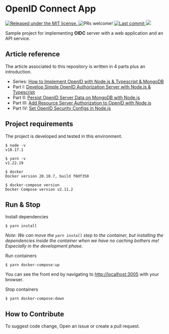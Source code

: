 # OpenID Connect App

<p>
    <a href="https://github.com/ebrahimmfadae/openid-connect-app/blob/main/LICENSE" target="_blank">
        <img src="https://img.shields.io/badge/license-MIT-blue.svg" alt="Released under the MIT license." />
    </a>
    <a>
        <img src="https://img.shields.io/badge/PRs-welcome-brightgreen.svg" alt="PRs welcome!" />
    </a>
    <a href="https://github.com/ebrahimmfadae/openid-connect-app/last-commit" target="_blank">
        <img src="https://img.shields.io/github/last-commit/ebrahimmfadae/openid-connect-app? style=flat-square" alt="Last commit">
    </a>
    <a href="https://github.com/ebrahimmfadae/openid-connect-app/issues" target="_blank">
        <img src="https://img.shields.io/github/issues/ebrahimmfadae/openid-connect-app? style=flat-square"/>
    </a>
</p>

<p>
  Sample project for implementing <b>OIDC</b> server with a web application and an API service.
</p>

## Article reference

The article associated to this repository is written in 4 parts plus an introduction.

- Series: [How to Implement OpenID with Node.js & Typescript & MongoDB](https://dev.to/ebrahimmfadae/setup-openid-with-nodejs-and-mongodb-451j)
- Part I: [Develop Simple OpenID Authorization Server with Node.js & Typescript](https://dev.to/ebrahimmfadae/develop-an-openid-server-with-nodejs-typescript-9n1)
- Part II: [Persist OpenID Server Data on MongoDB with Node.js](https://dev.to/ebrahimmfadae/persist-openid-server-data-with-mongodb-5f95)
- Part III: [Add Resource Server Authorization to OpenID with Node.js](https://dev.to/ebrahimmfadae/add-a-resource-server-to-an-openid-provider-noo)
- Part IV: [Set OpenID Security Configs in Node.js](https://dev.to/ebrahimmfadae/openid-security-configuration-4nn8)

## Project requirements

The project is developed and tested in this environment.

```
$ node -v
v18.17.1

$ yarn -v
v1.22.19

$ docker
Docker version 20.10.7, build f0df350

$ docker-compose version
Docker Compose version v2.11.2
```

## Run & Stop

Install dependencies

```
$ yarn install
```

_Note: We can move the `yarn install` step to the container, but installing the dependencies inside the container when we have no caching bothers me! Especially in the development phase._

Run containers

```
$ yarn docker-compose:up
```

You can see the front end by navigating to [http://localhost:3005](http://localhost:3005) with your browser.

Stop containers

```
$ yarn docker-compose:down
```

## How to Contribute

To suggest code change, Open an issue or create a pull request.
